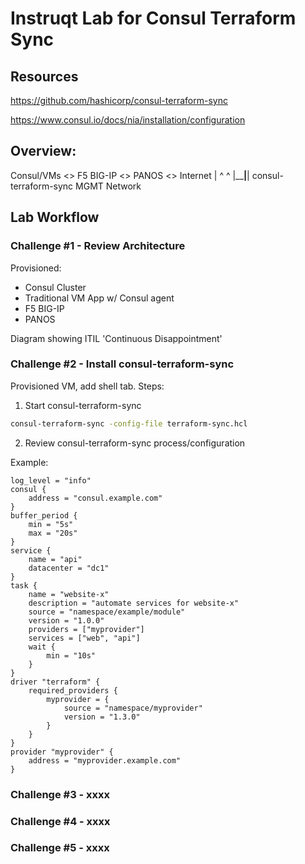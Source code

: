 # Instruqt Lab for Consul Terraform Sync

## Resources

https://github.com/hashicorp/consul-terraform-sync

https://www.consul.io/docs/nia/installation/configuration 


## Overview:

Consul/VMs <> F5 BIG-IP <> PANOS <> Internet
     |            ^          ^
     |____________|__________|
      consul-terraform-sync
         MGMT Network

## Lab Workflow

### Challenge #1 - Review Architecture

Provisioned:
* Consul Cluster
* Traditional VM App w/ Consul agent
* F5 BIG-IP
* PANOS

Diagram showing ITIL 'Continuous Disappointment'


### Challenge #2 - Install consul-terraform-sync

Provisioned VM, add shell tab.
Steps:

1) Start consul-terraform-sync 

```sh
consul-terraform-sync -config-file terraform-sync.hcl

```

2) Review consul-terraform-sync process/configuration

Example:
```
log_level = "info"
consul {
    address = "consul.example.com"
}
buffer_period {
    min = "5s"
    max = "20s"
}
service {
    name = "api"
    datacenter = "dc1"
}
task {
    name = "website-x"
    description = "automate services for website-x"
    source = "namespace/example/module"
    version = "1.0.0"
    providers = ["myprovider"]
    services = ["web", "api"]
    wait {
        min = "10s"
    }
}
driver "terraform" {
    required_providers {
        myprovider = {
            source = "namespace/myprovider"
            version = "1.3.0"
        }
    }
}
provider "myprovider" {
    address = "myprovider.example.com"
}
```


### Challenge #3 - xxxx


### Challenge #4 - xxxx


### Challenge #5 - xxxx

